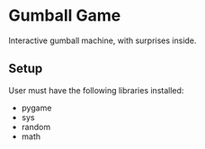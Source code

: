# Gumball Game

Interactive gumball machine, with surprises inside.

## Setup

User must have the following libraries installed:

* pygame
* sys
* random
* math
